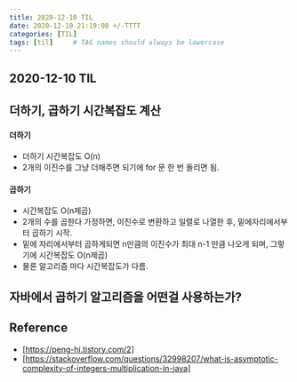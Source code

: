 ```yaml
---
title: 2020-12-10 TIL
date: 2020-12-10 21:19:00 +/-TTTT
categories: [TIL]
tags: [til]     # TAG names should always be lowercase
---
```

 
## 2020-12-10 TIL 


## 더하기, 곱하기 시간복잡도 계산

#### 더하기
- 더하기 시간복잡도 O(n)
- 2개의 이진수를 그냥 더해주면 되기에 for 문 한 번 돌리면 됨.

#### 곱하기
- 시간복잡도 O(n제곱)
- 2개의 수를 곱한다 가정하면, 이진수로 변환하고 일렬로 나열한 후, 밑에자리에서부터 곱하기 시작.
- 밑에 자리에서부터 곱하게되면 n만큼의 이진수가 최대 n-1 만큼 나오게 되며, 그렇기에 시간복잡도 O(n제곱)
- 물론 알고리즘 마다 시간복잡도가 다름.

## 자바에서 곱하기 알고리즘을 어떤걸 사용하는가?


## Reference

- [https://peng-hi.tistory.com/2]
- [https://stackoverflow.com/questions/32998207/what-is-asymptotic-complexity-of-integers-multiplication-in-java]